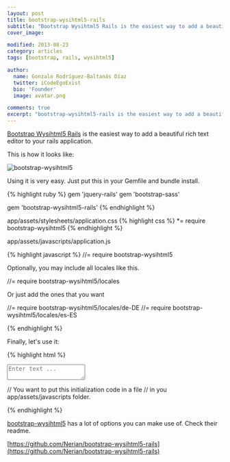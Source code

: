 ```yaml
---
layout: post
title: bootstrap-wysihtml5-rails
subtitle: "Bootstrap Wysihtml5 Rails is the easiest way to add a beautiful rich text editor to your rails application"
cover_image:

modified: 2013-08-23
category: articles
tags: [bootstrap, rails, wysihtml5]

author:
  name: Gonzalo Rodríguez-Baltanás Díaz
  twitter: iCodeEgoExist
  bio: 'Founder'
  image: avatar.png

comments: true
excerpt: "bootstrap-wysihtml5-rails is the easiest way to add a beautiful rich text editor to your rails application."
---
```


[Bootstrap Wysihtml5 Rails](https://github.com/Nerian/bootstrap-wysihtml5-rails) is the easiest way to add a beautiful rich text editor to your rails application.

This is how it looks like:

<img src="https://dl.dropboxusercontent.com/u/834494/blog/wysist.png" alt="bootstrap-wysihtml5">

Using it is very easy. Just put this in your Gemfile and bundle install.

{% highlight ruby %}
gem 'jquery-rails'
gem 'bootstrap-sass'

gem 'bootstrap-wysihtml5-rails'
{% endhighlight %}

app/assets/stylesheets/application.css
{% highlight css %}
*= require bootstrap-wysihtml5
{% endhighlight %}

app/assets/javascripts/application.js

{% highlight javascript %}
//= require bootstrap-wysihtml5

Optionally, you may include all locales like this.

//= require bootstrap-wysihtml5/locales

Or just add the ones that you want

//= require bootstrap-wysihtml5/locales/de-DE
//= require bootstrap-wysihtml5/locales/es-ES

{% endhighlight %}

Finally, let's use it:

{% highlight html %}
<textarea id="some-textarea" class='wysihtml5' placeholder="Enter text ..."></textarea>

// You want to put this initialization code in a file
// in you app/assets/javascripts folder.
<script type="text/javascript">
  $(document).ready(function(){

    $('.wysihtml5').each(function(i, elem) {
      $(elem).wysihtml5();
    });

  })
</script>
{% endhighlight %}

[bootstrap-wysihtml5](https://github.com/jhollingworth/bootstrap-wysihtml5#advanced) has a lot of options you can make use of. Check their readme.

[https://github.com/Nerian/bootstrap-wysihtml5-rails](https://github.com/Nerian/bootstrap-wysihtml5-rails)
